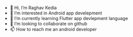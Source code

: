 - 👋 Hi, I’m Raghav Kedia
- 👀 I’m interested in Android app develepment
- 🌱 I’m currently learning Flutter app devlepment language
- 💞️ I’m looking to collaborate on github
- 📫 How to reach me an android developer

<!---
RaghavKedia123/RaghavKedia123 is a ✨ special ✨ repository because its `README.md` (this file) appears on your GitHub profile.
You can click the Preview link to take a look at your changes.
--->

